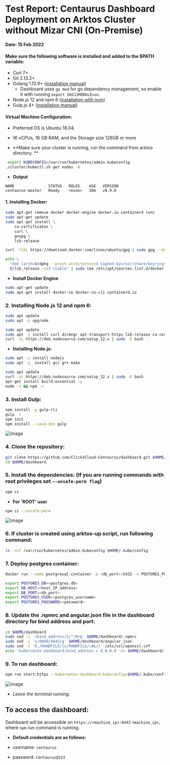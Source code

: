 # Test Report: Centaurus Dashboard Deployment on Arktos Cluster without Mizar CNI (On-Premise)


**Date: 15 Feb 2022**

#### Make sure the following software is installed and added to the $PATH variable:

* Curl 7+
* Git 2.13.2+
* Golang 1.13.9+ ([installation manual](https://golang.org/dl/))
    * Dashboard uses `go mod` for go dependency management, so enable it with running `export GO111MODULE=on`.
* Node.js 12 and npm 6 ([installation with nvm](https://github.com/creationix/nvm#usage))
* Gulp.js 4+ ([installation manual](https://github.com/gulpjs/gulp/blob/master/docs/getting-started/1-quick-start.md))

####  Virtual Machine Configuration:
-  Preferred OS is Ubuntu 18.04. 
- 16 vCPUs, 16 GB RAM, and the Storage size 128GB or more

- **Make sure your cluster is running, run the command from arktos directory. **
```bash
 export KUBECONFIG=/var/run/kubernetes/admin.kubeconfig
./cluster/kubectl.sh get nodes -A
```
- **Output**
```text
NAME               STATUS   ROLES    AGE   VERSION
centaurus-master   Ready    <none>   30m   v0.9.0
```
#### 1. Installing Docker:

```bash
sudo apt-get remove docker docker-engine docker.io containerd runc
sudo apt-get update
sudo apt-get install \
    ca-certificates \
    curl \
    gnupg \
    lsb-release
```
```bash
curl -fsSL https://download.docker.com/linux/ubuntu/gpg | sudo gpg --dearmor -o /usr/share/keyrings/docker-archive-keyring.gpg
```
```bash
echo \
  "deb [arch=$(dpkg --print-architecture) signed-by=/usr/share/keyrings/docker-archive-keyring.gpg] https://download.docker.com/linux/ubuntu \
  $(lsb_release -cs) stable" | sudo tee /etc/apt/sources.list.d/docker.list > /dev/null
```
- **Install Docker Engine**
```bash
sudo apt-get update
sudo apt-get install docker-ce docker-ce-cli containerd.io
```
### 2. Installing Node.js 12 and npm 6:
```bash
sudo apt update
sudo apt -y upgrade
```
```bash
sudo apt update
sudo apt -y install curl dirmngr apt-transport-https lsb-release ca-certificates
curl -sL https://deb.nodesource.com/setup_12.x | sudo -E bash -
```
- **Installing Node.js:**
```bash
sudo apt -y install nodejs
sudo apt -y  install gcc g++ make
```
```bash
sudo apt update
curl -sL https://deb.nodesource.com/setup_12.x | sudo -E bash -
apt-get install build-essential -y
node -v && npm -v
```
### 3. Install Gulp:
```bash
npm install -g gulp-cli
gulp -v
npm init
npm install --save-dev gulp
```
   ![image](https://user-images.githubusercontent.com/95343388/154060069-e47e613e-3349-44ff-88ce-75b4c4c5c632.png)

### 4. Clone the repository:
```bash
git clone https://github.com/Click2Cloud-Centaurus/dashboard.git $HOME/dashboard -b dev-scale-out
cd $HOME/dashboard
```
### 5. Install the dependencies: (If you are running commands with root privileges set `--unsafe-perm flag`)
```bash
npm ci
```
- **For 'ROOT' user**
```bash
npm ci --unsafe-perm
```
  ![image](https://user-images.githubusercontent.com/95343388/154059882-da6f384a-3799-4b04-a38c-5e3a3292ece0.png)

### 6. If cluster is created using arktos-up script, run following command:
```bash
ln -snf /var/run/kubernetes/admin.kubeconfig $HOME/.kube/config
```
### 7. Deploy postgres container:
```bash
docker run --name postgresql-container -p <db_port>:5432 -e POSTGRES_PASSWORD=<db_password> -d postgres
```
```bash
export POSTGRES_DB=<postgres_db>
export DB_HOST=<host_IP_address>
export DB_PORT=<db_port>
export POSTGRES_USER=<postgres_username>
export POSTGRES_PASSWORD=<password>
```
### 8. Update the .npmrc and angular.json file in the dashboard directory for bind address and port:
```bash
cd $HOME/dashboard
sudo sed -i '/bind_address/s/^/#/g' $HOME/dashboard/.npmrc
sudo sed -i 's/8080/9443/g' $HOME/dashboard/angular.json
sudo sed -i '0,/RANDFILE/{s/RANDFILE/\#&/}' /etc/ssl/openssl.cnf
echo 'kubernetes-dashboard:bind_address = 0.0.0.0 '>> $HOME/dashboard/.npmrc 
```
### 9. To run dashboard:
```bash
npm run start:https --kubernetes-dashboard:kubeconfig=$HOME/.kube/config
```
   ![image](https://user-images.githubusercontent.com/95343388/154059670-3c6e08f8-f85b-40bd-a3d0-302d18102141.png)

- *Leave the terminal running.*
## To access the dashboard:
Dashboard will be accessible on `https://<machine_ip>:9443`
`<machine_ip>`, where `npm` run command is running.

- **Default credentials are as follows:**

* username: `centaurus`

* password: `Centaurus@123`
